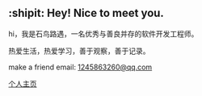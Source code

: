 ## :shipit: Hey! Nice to meet you.

hi，我是石鸟路遇，一名优秀与善良并存的软件开发工程师。

热爱生活，热爱学习，善于观察，善于记录。

make a friend email: <1245863260@qq.com>

[个人主页](https://www.hjxstbserver.xyz)

